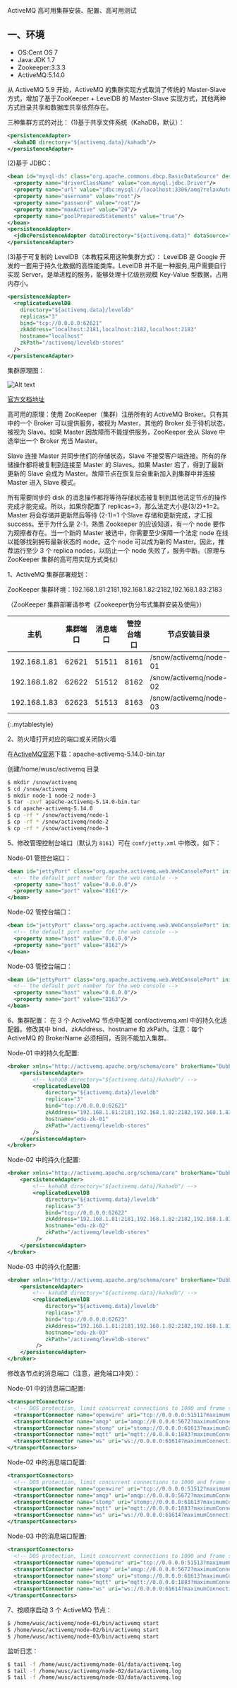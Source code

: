 ActiveMQ 高可用集群安装、配置、高可用测试



## 一、环境

- OS:Cent OS 7
- Java:JDK 1.7
- Zookeeper:3.3.3
- ActiveMQ:5.14.0

从 ActiveMQ 5.9 开始，ActiveMQ 的集群实现方式取消了传统的 Master-Slave 方式，增加了基于ZooKeeper + LevelDB 的 Master-Slave 实现方式，其他两种方式目录共享和数据库共享依然存在。


三种集群方式的对比：
(1)基于共享文件系统（KahaDB，默认）：

```xml
<persistenceAdapter>
  <kahaDB directory="${activemq.data}/kahadb"/>
</persistenceAdapter>
```

(2)基于 JDBC：

```xml
<bean id="mysql-ds" class="org.apache.commons.dbcp.BasicDataSource" destroy-method="close">
  <property name="driverClassName" value="com.mysql.jdbc.Driver"/>
  <property name="url" value="jdbc:mysql://localhost:3306/amq?relaxAutoCommit=true"/>
  <property name="username" value="root"/>
  <property name="password" value="root"/>
  <property name="maxActive" value="20"/>
  <property name="poolPreparedStatements" value="true"/>
</bean>
<persistenceAdapter>
  <jdbcPersistenceAdapter dataDirectory="${activemq.data}" dataSource="#mysql-ds" createTablesOnStartup="false"/>
</persistenceAdapter>
```

(3)基于可复制的 LevelDB（本教程采用这种集群方式）：
LevelDB 是 Google 开发的一套用于持久化数据的高性能类库。LevelDB 并不是一种服务,用户需要自行实现 Server。是单进程的服务，能够处理十亿级别规模 Key-Value 型数据，占用内存小。

```xml
<persistenceAdapter>
  <replicatedLevelDB
    directory="${activemq.data}/leveldb"
    replicas="3"
    bind="tcp://0.0.0.0:62621"
    zkAddress="localhost:2181,localhost:2182,localhost:2183"
    hostname="localhost"
    zkPath="/activemq/leveldb-stores"
  />
</persistenceAdapter>
```

集群原理图：

![Alt text]({{site.url}}/images/posts_image/activemq-activemq-2016-090270123456.png)

[官方文档地址][2]


高可用的原理：使用 ZooKeeper（集群）注册所有的 ActiveMQ Broker。只有其中的一个 Broker 可以提供服务，被视为 Master，其他的 Broker 处于待机状态，被视为 Slave。如果 Master 因故障而不能提供服务，ZooKeeper 会从 Slave 中选举出一个 Broker 充当 Master。

Slave 连接 Master 并同步他们的存储状态，Slave 不接受客户端连接。所有的存储操作都将被复制到连接至 Master 的 Slaves。如果 Master 宕了，得到了最新更新的 Slave 会成为 Master。故障节点在恢复后会重新加入到集群中并连接 Master 进入 Slave 模式。

所有需要同步的 disk 的消息操作都将等待存储状态被复制到其他法定节点的操作完成才能完成。所以，如果你配置了 replicas=3，那么法定大小是(3/2)+1=2。Master 将会存储并更新然后等待 (2-1)=1 个Slave 存储和更新完成，才汇报 success。至于为什么是 2-1，熟悉 Zookeeper 的应该知道，有一个 node 要作为观擦者存在。当一个新的 Master 被选中，你需要至少保障一个法定 node 在线以能够找到拥有最新状态的 node。这个 node 可以成为新的 Master。因此，推荐运行至少 3 个 replica nodes，以防止一个 node 失败了，服务中断。（原理与 ZooKeeper 集群的高可用实现方式类似）


1、ActiveMQ 集群部署规划：

ZooKeeper 集群环境：192.168.1.81:2181,192.168.1.82:2182,192.168.1.83:2183

（ZooKeeper 集群部署请参考《Zookeeper伪分布式集群安装及使用》）

主机 | 集群端口 | 消息端口 | 管控台端口 | 节点安装目录
------------- | ------------- | ------------- | ------------- | -------------
192.168.1.81 | 62621 | 51511 | 8161 | /snow/activemq/node-01
192.168.1.82 | 62622 | 51512 | 8162 | /snow/activemq/node-02
192.168.1.83 | 62623 | 51513 | 8163 | /snow/activemq/node-03
{:.mytablestyle}


2、防火墙打开对应的端口或关闭防火墙

在[ActiveMQ官网][1]下载：apache-activemq-5.14.0-bin.tar


创建/home/wusc/activemq 目录

```bash
$ mkdir /snow/activemq
$ cd /snow/activemq
$ mkdir node-1 node-2 node-3
$ tar -zxvf apache-activemq-5.14.0-bin.tar
$ cd apache-activemq-5.14.0
$ cp -rf * /snow/activemq/node-1
$ cp -rf * /snow/activemq/node-2
$ cp -rf * /snow/activemq/node-3

```

5、修改管理控制台端口（默认为 `8161`）可在 `conf/jetty.xml` 中修改，如下：

Node-01 管控台端口：

```xml
<bean id="jettyPort" class="org.apache.activemq.web.WebConsolePort" init-method="start">
  <!-- the default port number for the web console -->
  <property name="host" value="0.0.0.0"/>
  <property name="port" value="8161"/>
</bean>
```

Node-02 管控台端口：

```xml
<bean id="jettyPort" class="org.apache.activemq.web.WebConsolePort" init-method="start">
  <!-- the default port number for the web console -->
  <property name="host" value="0.0.0.0"/>
  <property name="port" value="8162"/>
</bean>
```

Node-03 管控台端口：

```xml
<bean id="jettyPort" class="org.apache.activemq.web.WebConsolePort" init-method="start">
  <!-- the default port number for the web console -->
  <property name="host" value="0.0.0.0"/>
  <property name="port" value="8163"/>
</bean>
```



6、集群配置：
在 3 个 ActiveMQ 节点中配置 conf/activemq.xml 中的持久化适配器。修改其中 bind、zkAddress、hostname 和 zkPath。注意：每个 ActiveMQ 的 BrokerName 必须相同，否则不能加入集群。

Node-01 中的持久化配置:

```xml
<broker xmlns="http://activemq.apache.org/schema/core" brokerName="DubboEdu" dataDirectory="${activemq.data}">
    <persistenceAdapter>
        <!-- kahaDB directory="${activemq.data}/kahadb"/ -->
        <replicatedLevelDB
            directory="${activemq.data}/leveldb"
            replicas="3"
            bind="tcp://0.0.0.0:62621"
            zkAddress="192.168.1.81:2181,192.168.1.82:2182,192.168.1.83:2183"
            hostname="edu-zk-01"
            zkPath="/activemq/leveldb-stores"
        />
    </persistenceAdapter>
</broker>
```

Node-02 中的持久化配置:

```xml
<broker xmlns="http://activemq.apache.org/schema/core" brokerName="DubboEdu" dataDirectory="${activemq.data}">
    <persistenceAdapter>
        <!-- kahaDB directory="${activemq.data}/kahadb"/ -->
        <replicatedLevelDB
            directory="${activemq.data}/leveldb"
            replicas="3"
            bind="tcp://0.0.0.0:62622"
            zkAddress="192.168.1.81:2181,192.168.1.82:2182,192.168.1.83:2183"
            hostname="edu-zk-02"
            zkPath="/activemq/leveldb-stores"
         />
    </persistenceAdapter>
</broker>
```

Node-03 中的持久化配置:

```xml
<broker xmlns="http://activemq.apache.org/schema/core" brokerName="DubboEdu" dataDirectory="${activemq.data}">
    <persistenceAdapter>
        <!-- kahaDB directory="${activemq.data}/kahadb"/ -->
        <replicatedLevelDB
            directory="${activemq.data}/leveldb"
            replicas="3"
            bind="tcp://0.0.0.0:62623"
            zkAddress="192.168.1.81:2181,192.168.1.82:2182,192.168.1.83:2183"
            hostname="edu-zk-03"
            zkPath="/activemq/leveldb-stores"
         />
    </persistenceAdapter>
</broker>
```

修改各节点的消息端口（注意，避免端口冲突）：

Node-01 中的消息端口配置:

```xml
<transportConnectors>
  <!-- DOS protection, limit concurrent connections to 1000 and frame size to 100MB -->
  <transportConnector name="openwire" uri="tcp://0.0.0.0:51511?maximumConnections=1000&amp;wireFormat.maxFrameSize=104857600"/>
  <transportConnector name="amqp" uri="amqp://0.0.0.0:5672?maximumConnections=1000&amp;wireFormat.maxFrameSize=104857600"/>
  <transportConnector name="stomp" uri="stomp://0.0.0.0:61613?maximumConnections=1000&amp;wireFormat.maxFrameSize=104857600"/>
  <transportConnector name="mqtt" uri="mqtt://0.0.0.0:1883?maximumConnections=1000&amp;wireFormat.maxFrameSize=104857600"/>
  <transportConnector name="ws" uri="ws://0.0.0.0:61614?maximumConnections=1000&amp;wireFormat.maxFrameSize=104857600"/>
</transportConnectors>
```

Node-02 中的消息端口配置:

```xml
<transportConnectors>
  <!-- DOS protection, limit concurrent connections to 1000 and frame size to 100MB -->
  <transportConnector name="openwire" uri="tcp://0.0.0.0:51512?maximumConnections=1000&amp;wireFormat.maxFrameSize=104857600"/>
  <transportConnector name="amqp" uri="amqp://0.0.0.0:5672?maximumConnections=1000&amp;wireFormat.maxFrameSize=104857600"/>
  <transportConnector name="stomp" uri="stomp://0.0.0.0:61613?maximumConnections=1000&amp;wireFormat.maxFrameSize=104857600"/>
  <transportConnector name="mqtt" uri="mqtt://0.0.0.0:1883?maximumConnections=1000&amp;wireFormat.maxFrameSize=104857600"/>
  <transportConnector name="ws" uri="ws://0.0.0.0:61614?maximumConnections=1000&amp;wireFormat.maxFrameSize=104857600"/>
</transportConnectors>
```
Node-03 中的消息端口配置:

```xml
<transportConnectors>
  <!-- DOS protection, limit concurrent connections to 1000 and frame size to 100MB -->
  <transportConnector name="openwire" uri="tcp://0.0.0.0:51513?maximumConnections=1000&amp;wireFormat.maxFrameSize=104857600"/>
  <transportConnector name="amqp" uri="amqp://0.0.0.0:5672?maximumConnections=1000&amp;wireFormat.maxFrameSize=104857600"/>
  <transportConnector name="stomp" uri="stomp://0.0.0.0:61613?maximumConnections=1000&amp;wireFormat.maxFrameSize=104857600"/>
  <transportConnector name="mqtt" uri="mqtt://0.0.0.0:1883?maximumConnections=1000&amp;wireFormat.maxFrameSize=104857600"/>
  <transportConnector name="ws" uri="ws://0.0.0.0:61614?maximumConnections=1000&amp;wireFormat.maxFrameSize=104857600"/>
</transportConnectors>
```



7、按顺序启动 3 个 ActiveMQ 节点：

```bash
$ /home/wusc/activemq/node-01/bin/activemq start
$ /home/wusc/activemq/node-02/bin/activemq start
$ /home/wusc/activemq/node-03/bin/activemq start
```

监听日志：

```bash
$ tail -f /home/wusc/activemq/node-01/data/activemq.log
$ tail -f /home/wusc/activemq/node-02/data/activemq.log
$ tail -f /home/wusc/activemq/node-03/data/activemq.log
```

[1]:http://activemq.apache.org/
[2]:http://activemq.apache.org/replicated-leveldb-store.html
